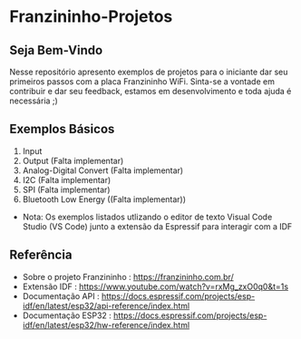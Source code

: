 # Franzininho-Projetos

## Seja Bem-Vindo
Nesse repositório apresento exemplos de projetos para o iniciante dar seu primeiros passos com a placa Franzininho WiFi. Sinta-se a vontade em contribuir e dar seu feedback, estamos em desenvolvimento e toda ajuda é necessária ;)

## Exemplos Básicos 

1. Input
2. Output (Falta implementar)
3. Analog-Digital Convert (Falta implementar)
4. I2C (Falta implementar)
5. SPI (Falta implementar)
6. Bluetooth Low Energy ((Falta implementar))

* Nota: Os exemplos listados utlizando o editor de texto Visual Code Studio (VS Code) junto a extensão da Espressif para interagir com a IDF

## Referência 
- Sobre o projeto Franzininho : https://franzininho.com.br/ 
- Extensão IDF : https://www.youtube.com/watch?v=rxMg_zxO0q0&t=1s
- Documentação API : https://docs.espressif.com/projects/esp-idf/en/latest/esp32/api-reference/index.html
- Documentação ESP32 : https://docs.espressif.com/projects/esp-idf/en/latest/esp32/hw-reference/index.html
